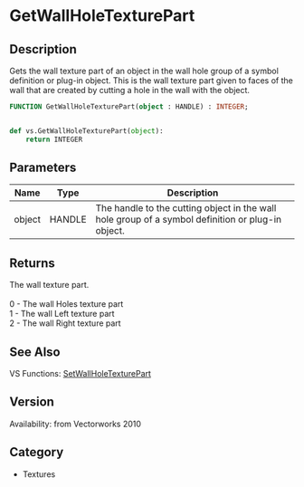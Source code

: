 # GetWallHoleTexturePart

## Description
Gets the wall texture part of an object in the wall hole group of a symbol definition or plug-in object.  This is the wall texture part given to faces of the wall that are created by cutting a hole in the wall with the object.

```pascal
FUNCTION GetWallHoleTexturePart(object : HANDLE) : INTEGER;
```

```python

def vs.GetWallHoleTexturePart(object):
    return INTEGER
```

## Parameters
|Name|Type|Description|
|---|---|---|
|object|HANDLE|The handle to the cutting object in the wall hole group of a symbol definition or plug-in object.|

## Returns
The wall texture part.<BR>
<BR>
0 - The wall Holes texture part<BR>
1 - The wall Left texture part<BR>
2 - The wall Right texture part

## See Also
VS Functions:
[SetWallHoleTexturePart](SetWallHoleTexturePart.md)

## Version
Availability: from Vectorworks 2010
## Category
* Textures

